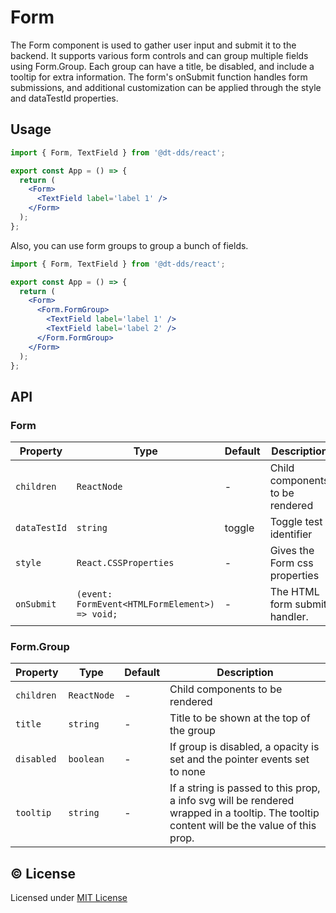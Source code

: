 # Form

The Form component is used to gather user input and submit it to the backend. It supports various form controls and can group multiple fields using Form.Group. Each group can have a title, be disabled, and include a tooltip for extra information. The form's onSubmit function handles form submissions, and additional customization can be applied through the style and dataTestId properties.

## Usage

```jsx
import { Form, TextField } from '@dt-dds/react';

export const App = () => {
  return (
    <Form>
      <TextField label='label 1' />
    </Form>
  );
};
```

Also, you can use form groups to group a bunch of fields.

```jsx
import { Form, TextField } from '@dt-dds/react';

export const App = () => {
  return (
    <Form>
      <Form.FormGroup>
        <TextField label='label 1' />
        <TextField label='label 2' />
      </Form.FormGroup>
    </Form>
  );
};
```

## API

### Form

| Property     | Type                                           | Default | Description                     |
| ------------ | ---------------------------------------------- | ------- | ------------------------------- |
| `children`   | `ReactNode`                                    | -       | Child components to be rendered |
| `dataTestId` | `string`                                       | toggle  | Toggle test identifier          |
| `style`      | `React.CSSProperties`                          | -       | Gives the Form css properties   |
| `onSubmit`   | `(event: FormEvent<HTMLFormElement>) => void;` | -       | The HTML form submit handler.   |

### Form.Group

| Property   | Type        | Default | Description                                                                                                                               |
| ---------- | ----------- | ------- | ----------------------------------------------------------------------------------------------------------------------------------------- |
| `children` | `ReactNode` | -       | Child components to be rendered                                                                                                           |
| `title`    | `string`    | -       | Title to be shown at the top of the group                                                                                                 |
| `disabled` | `boolean`   | -       | If group is disabled, a opacity is set and the pointer events set to none                                                                 |
| `tooltip`  | `string`    | -       | If a string is passed to this prop, a info svg will be rendered wrapped in a tooltip. The tooltip content will be the value of this prop. |

## &copy; License

Licensed under [MIT License](LICENSE.md)
